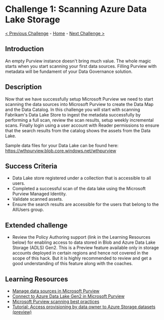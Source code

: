 # Challenge 1: Scanning Azure Data Lake Storage

[< Previous Challenge](./Challenge0.md) - [Home](../README.md) - [Next Challenge >](./Challenge2.md)

## Introduction
An empty Purview instance doesn't bring much value. The whole magic starts when you start scanning your first data sources. Filling Purview with metadata will be fundament of your Data Governance solution. 

## Description
Now that we have successfully setup Microsoft Purview we need to start scanning the data sources into Microsoft Purview to create the Data Map and the Data Catalog. In this challenge you will start with scanning Fabrikam's Data Lake Store to ingest the metadata successfully by performing a full scan, review the scan results, setup weekly incremental scans. Finally login using a user account with Reader permissions to ensure that the search results from the catalog shows the assets from the Data Lake. 

Sample data files for your Data Lake can be found here: https://wthpurview.blob.core.windows.net/wthpurview

## Success Criteria
- Data Lake store registered under a collection that is accessible to all users.
- Completed a successful scan of the data lake using the Microsoft Purview Managed Identity.
- Validate scanned assets.
- Ensure the search results are accessible for the users that belong to the AllUsers group.

## Extended challenge
- Review the Policy Authoring support (link in the Learning Resources below) for enabling access to data stored in Blob and Azure Data Lake Storage (ADLS) Gen2. This is a Preview feature available only in storage accounts deployed in certain regions and hence not covered in the scope of this hack. But it is highly recommended to review and get a good understanding of this feature along with the coaches.

## Learning Resources
- [Manage data sources in Microsoft Purview](https://docs.microsoft.com/en-us/azure/purview/manage-data-sources)
- [Connect to Azure Data Lake Gen2 in Microsoft Purview](https://docs.microsoft.com/en-us/azure/purview/register-scan-adls-gen2)
- [Microsoft Purview scanning best practices](https://docs.microsoft.com/en-us/azure/purview/concept-best-practices-scanning)
- [Tutorial: Access provisioning by data owner to Azure Storage datasets (preview)](https://docs.microsoft.com/en-us/azure/purview/how-to-access-policies-storage)
